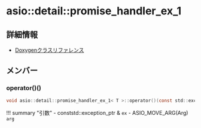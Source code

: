 # asio::detail::promise_handler_ex_1



## 詳細情報

- [Doxygenクラスリファレンス](https://lang-ship.com/reference/ESP32/latest/classasio_1_1detail_1_1promise__handler__ex__1.html)

## メンバー

### operator()()



```c
void asio::detail::promise_handler_ex_1< T >::operator()(const std::exception_ptr &ex, ASIO_MOVE_ARG(Arg) arg)
```

!!! summary "引数"
	- conststd::exception_ptr & `ex` 
	- ASIO_MOVE_ARG(Arg) `arg` 




